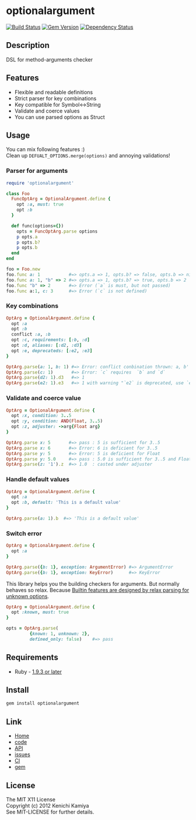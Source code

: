 optionalargument
=================

[![Build Status](https://secure.travis-ci.org/kachick/optionalargument.png)](http://travis-ci.org/kachick/optionalargument)
[![Gem Version](https://badge.fury.io/rb/optionalargument.png)](http://badge.fury.io/rb/optionalargument)
[![Dependency Status](https://gemnasium.com/kachick/optionalargument.svg)](https://gemnasium.com/kachick/optionalargument)

Description
-----------

DSL for method-arguments checker

Features
--------

* Flexible and readable definitions
* Strict parser for key combinations
* Key compatible for Symbol<->String
* Validate and coerce values
* You can use parsed options as Struct

Usage
-----

You can mix following features :)  
Clean up `DEFUALT_OPTIONS.merge(options)` and annoying validations!

### Parser for arguments

```ruby
require 'optionalargument'

class Foo
  FuncOptArg = OptionalArgument.define {
    opt :a, must: true
    opt :b
  }

  def func(options={})
    opts = FuncOptArg.parse options
    p opts.a
    p opts.b?
    p opts.b
  end
end

foo = Foo.new
foo.func a: 1           #=> opts.a => 1, opts.b? => false, opts.b => nil
foo.func a: 1, "b" => 2 #=> opts.a => 1, opts.b? => true, opts.b => 2
foo.func "b" => 2       #=> Error (`a` is must, but not passed)
foo.func a:1, c: 3      #=> Error (`c` is not defined)
```

### Key combinations

```ruby
OptArg = OptionalArgument.define {
  opt :a
  opt :b
  conflict :a, :b
  opt :c, requirements: [:b, :d]
  opt :d, aliases: [:d2, :d3]
  opt :e, deprecateds: [:e2, :e3]
}

OptArg.parse(a: 1, b: 1) #=> Error: conflict conbination thrown: a, b'
OptArg.parse(c: 1)       #=> Error: `c` requires  `b` and `d`
OptArg.parse(d2: 1).d3   #=> 1
OptArg.parse(e2: 1).e3   #=> 1 with warning "`e2` is deprecated, use `e`"
```

### Validate and coerce value

```ruby
OptArg = OptionalArgument.define {
  opt :x, condition: 3..5
  opt :y, condition: AND(Float, 3..5)
  opt :z, adjuster: ->arg{Float arg}
}

OptArg.parse x: 5       #=> pass : 5 is sufficient for 3..5
OptArg.parse x: 6       #=> Error: 6 is deficient for 3..5
OptArg.parse y: 5       #=> Error: 5 is deficient for Float
OptArg.parse y: 5.0     #=> pass : 5.0 is sufficient for 3..5 and Float
OptArg.parse(z: '1').z  #=> 1.0  : casted under adjuster
```

### Handle default values

```ruby
OptArg = OptionalArgument.define {
  opt :a
  opt :b, default: 'This is a default value'
}

OptArg.parse(a: 1).b  #=> 'This is a default value'
```

### Switch error

```ruby
OptArg = OptionalArgument.define {
  opt :a
}

OptArg.parse({b: 1}, exception: ArgumentError) #=> ArgumentError
OptArg.parse({b: 1}, exception: KeyError)      #=> KeyError
```

This library helps you the building checkers for arguments. But normally behaves so relax. Because [Builtin features are designed by relax parsing for unknown options](http://www.ruby-forum.com/topic/4402711#1064528).

```ruby
OptArg = OptionalArgument.define {
  opt :known, must: true
}

opts = OptArg.parse(
         {known: 1, unknown: 2},
         defined_only: false)    #=> pass
```

Requirements
-------------

* Ruby - [1.9.3 or later](http://travis-ci.org/#!/kachick/optionalargument)

Install
-------

```bash
gem install optionalargument
```

Link
----

* [Home](http://kachick.github.com/optionalargument/)
* [code](https://github.com/kachick/optionalargument)
* [API](http://kachick.github.com/optionalargument/yard/frames.html)
* [issues](https://github.com/kachick/optionalargument/issues)
* [CI](http://travis-ci.org/#!/kachick/optionalargument)
* [gem](https://rubygems.org/gems/optionalargument)

License
--------

The MIT X11 License  
Copyright (c) 2012 Kenichi Kamiya  
See MIT-LICENSE for further details.
